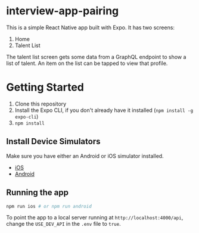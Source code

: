 # interview-app-pairing

This is a simple React Native app built with Expo. It has two screens:

1. Home
2. Talent List

The talent list screen gets some data from a GraphQL endpoint to show a list of talent. An item on the list can be tapped to view that profile.

# Getting Started

1. Clone this repository
2. Install the Expo CLI, if you don't already have it installed (`npm install -g expo-cli`)
3. `npm install`

## Install Device Simulators

Make sure you have either an Android or iOS simulator installed.

- [iOS](https://docs.expo.dev/workflow/ios-simulator/)
- [Android](https://docs.expo.dev/workflow/android-studio-emulator/)

## Running the app

```bash
npm run ios # or npm run android
```

To point the app to a local server running at `http://localhost:4000/api`, change the `USE_DEV_API` in the `.env` file to `true`.
